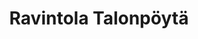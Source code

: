 ---
title: Ravintola Talonpöytä
ravintola: ye
ruka: ye
slug: https://talonpoyta.fi/
kuvaus: Maukkaasta lähiruoasta on lupa nauttia
update: 2022-02-11-11:48
image01: ../images/talonpoyta.webp
---